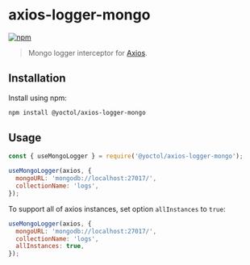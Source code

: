 # axios-logger-mongo

[![npm](https://img.shields.io/npm/v/@yoctol/axios-logger-mongo.svg)](https://www.npmjs.com/package/@yoctol/axios-logger-mongo)

> Mongo logger interceptor for [Axios](https://github.com/axios/axios).

## Installation

Install using npm:

```sh
npm install @yoctol/axios-logger-mongo
```

## Usage

```js
const { useMongoLogger } = require('@yoctol/axios-logger-mongo');

useMongoLogger(axios, {
  mongoURL: 'mongodb://localhost:27017/',
  collectionName: 'logs',
});
```

To support all of axios instances, set option `allInstances` to `true`:

```js
useMongoLogger(axios, {
  mongoURL: 'mongodb://localhost:27017/',
  collectionName: 'logs',
  allInstances: true,
});
```
